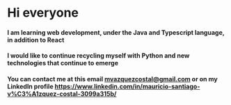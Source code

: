 # Hi everyone

#### I am learning web development, under the Java and Typescript language, in addition to React

#### I would like to continue recycling myself with Python and new technologies that continue to emerge

#### You can contact me at this email mvazquezcostal@gmail.com or on my LinkedIn profile https://www.linkedin.com/in/mauricio-santiago-v%C3%A1zquez-costal-3099a315b/
